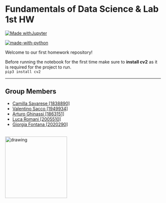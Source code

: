 # Fundamentals of Data Science & Lab 1st HW 
 [![Made withJupyter](https://img.shields.io/badge/Made%20with-Jupyter-orange?style=for-the-badge&logo=Jupyter)](https://jupyter.org/try)
 
 [![made-with-python](https://img.shields.io/badge/Made%20with-Python-1f425f.svg)](https://www.python.org/)


Welcome to our first homework repository!

Before running the notebook for the first time make sure to **install cv2** as it is required for the project to run.<br/>
``` pip3 install cv2 ```   

---


## Group Members

- [Camilla Savarese [1838890]](https://github.com/Camillasavarese)
- [Valentino Sacco [1949934]](https://github.com/S4b3)
- [Arturo Ghinassi [1863151]](https://github.com/ghinassi1863151)
- [Luca Romani [2005510]](https://github.com/LucaRomani98)
- [Giorgia Fontana [2020290]](https://github.com/GiorgiaFontana)


<br/>
<img src="https://user-images.githubusercontent.com/50860347/135899989-34c51922-bee9-4396-a185-cc8f9587b0f1.png" alt="drawing" width="200"/> 


